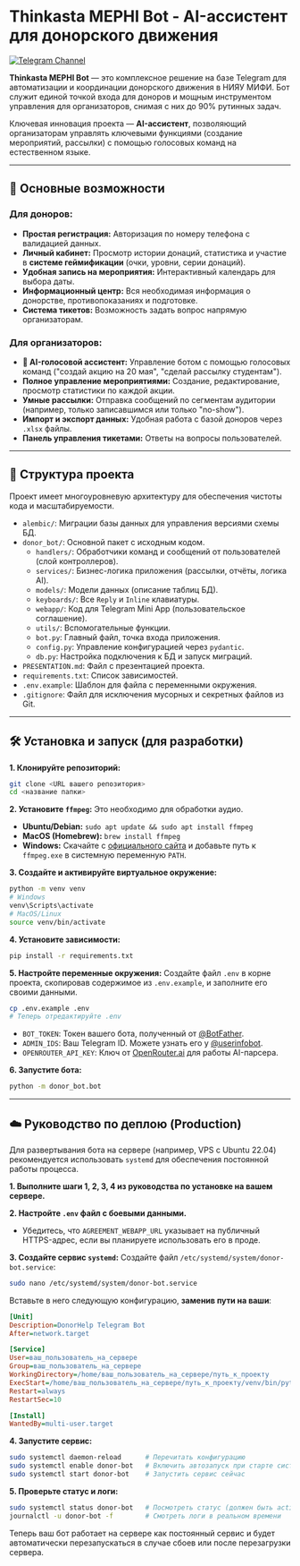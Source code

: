# Thinkasta MEPHI Bot - AI-ассистент для донорского движения

[![Telegram Channel](https://img.shields.io/badge/Telegram-Bot-blue?style=flat&logo=telegram)](https://t.me/thinkasta) <!-- Замените на реальную ссылку -->

**Thinkasta MEPHI Bot** — это комплексное решение на базе Telegram для автоматизации и координации донорского движения в НИЯУ МИФИ. Бот служит единой точкой входа для доноров и мощным инструментом управления для организаторов, снимая с них до 90% рутинных задач.

Ключевая инновация проекта — **AI-ассистент**, позволяющий организаторам управлять ключевыми функциями (создание мероприятий, рассылки) с помощью голосовых команд на естественном языке.

---

## 🚀 Основные возможности

### Для доноров:
- **Простая регистрация:** Авторизация по номеру телефона с валидацией данных.
- **Личный кабинет:** Просмотр истории донаций, статистика и участие в **системе геймификации** (очки, уровни, серии донаций).
- **Удобная запись на мероприятия:** Интерактивный календарь для выбора даты.
- **Информационный центр:** Вся необходимая информация о донорстве, противопоказаниях и подготовке.
- **Система тикетов:** Возможность задать вопрос напрямую организаторам.

### Для организаторов:
- **👑 AI-голосовой ассистент:** Управление ботом с помощью голосовых команд ("создай акцию на 20 мая", "сделай рассылку студентам").
- **Полное управление мероприятиями:** Создание, редактирование, просмотр статистики по каждой акции.
- **Умные рассылки:** Отправка сообщений по сегментам аудитории (например, только записавшимся или только "no-show").
- **Импорт и экспорт данных:** Удобная работа с базой доноров через `.xlsx` файлы.
- **Панель управления тикетами:** Ответы на вопросы пользователей.

---

## 📂 Структура проекта

Проект имеет многоуровневую архитектуру для обеспечения чистоты кода и масштабируемости.

- `alembic/`: Миграции базы данных для управления версиями схемы БД.
- `donor_bot/`: Основной пакет с исходным кодом.
  - `handlers/`: Обработчики команд и сообщений от пользователей (слой контроллеров).
  - `services/`: Бизнес-логика приложения (рассылки, отчёты, логика AI).
  - `models/`: Модели данных (описание таблиц БД).
  - `keyboards/`: Все `Reply` и `Inline` клавиатуры.
  - `webapp/`: Код для Telegram Mini App (пользовательское соглашение).
  - `utils/`: Вспомогательные функции.
  - `bot.py`: Главный файл, точка входа приложения.
  - `config.py`: Управление конфигурацией через `pydantic`.
  - `db.py`: Настройка подключения к БД и запуск миграций.
- `PRESENTATION.md`: Файл с презентацией проекта.
- `requirements.txt`: Список зависимостей.
- `.env.example`: Шаблон для файла с переменными окружения.
- `.gitignore`: Файл для исключения мусорных и секретных файлов из Git.

---

## 🛠️ Установка и запуск (для разработки)

**1. Клонируйте репозиторий:**
```bash
git clone <URL вашего репозитория>
cd <название папки>
```

**2. Установите `ffmpeg`:**
Это необходимо для обработки аудио.
- **Ubuntu/Debian:** `sudo apt update && sudo apt install ffmpeg`
- **MacOS (Homebrew):** `brew install ffmpeg`
- **Windows:** Скачайте с [официального сайта](https://ffmpeg.org/download.html) и добавьте путь к `ffmpeg.exe` в системную переменную `PATH`.

**3. Создайте и активируйте виртуальное окружение:**
```bash
python -m venv venv
# Windows
venv\Scripts\activate
# MacOS/Linux
source venv/bin/activate
```

**4. Установите зависимости:**
```bash
pip install -r requirements.txt
```

**5. Настройте переменные окружения:**
Создайте файл `.env` в корне проекта, скопировав содержимое из `.env.example`, и заполните его своими данными.
```bash
cp .env.example .env
# Теперь отредактируйте .env
```
- `BOT_TOKEN`: Токен вашего бота, полученный от [@BotFather](https://t.me/BotFather).
- `ADMIN_IDS`: Ваш Telegram ID. Можете узнать его у [@userinfobot](https://t.me/userinfobot).
- `OPENROUTER_API_KEY`: Ключ от [OpenRouter.ai](https://openrouter.ai/) для работы AI-парсера.

**6. Запустите бота:**
```bash
python -m donor_bot.bot
```

---

## ☁️ Руководство по деплою (Production)

Для развертывания бота на сервере (например, VPS с Ubuntu 22.04) рекомендуется использовать `systemd` для обеспечения постоянной работы процесса.

**1. Выполните шаги 1, 2, 3, 4 из руководства по установке на вашем сервере.**

**2. Настройте `.env` файл с боевыми данными.**
   - Убедитесь, что `AGREEMENT_WEBAPP_URL` указывает на публичный HTTPS-адрес, если вы планируете использовать его в проде.

**3. Создайте сервис `systemd`:**
Создайте файл `/etc/systemd/system/donor-bot.service`:
```bash
sudo nano /etc/systemd/system/donor-bot.service
```

Вставьте в него следующую конфигурацию, **заменив пути на ваши**:

```ini
[Unit]
Description=DonorHelp Telegram Bot
After=network.target

[Service]
User=ваш_пользователь_на_сервере
Group=ваш_пользователь_на_сервере
WorkingDirectory=/home/ваш_пользователь_на_сервере/путь_к_проекту
ExecStart=/home/ваш_пользователь_на_сервере/путь_к_проекту/venv/bin/python -m donor_bot.bot
Restart=always
RestartSec=10

[Install]
WantedBy=multi-user.target
```

**4. Запустите сервис:**
```bash
sudo systemctl daemon-reload      # Перечитать конфигурацию
sudo systemctl enable donor-bot   # Включить автозапуск при старте системы
sudo systemctl start donor-bot    # Запустить сервис сейчас
```

**5. Проверьте статус и логи:**
```bash
sudo systemctl status donor-bot   # Посмотреть статус (должен быть active/running)
journalctl -u donor-bot -f        # Смотреть логи в реальном времени
```

Теперь ваш бот работает на сервере как постоянный сервис и будет автоматически перезапускаться в случае сбоев или после перезагрузки сервера. 
